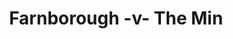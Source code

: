 ---
year: "1996"
serialNumber: "0196" 
game: "Farnborough"
title: "Farnborough -v- The Min"
gameLocation: "Farnborough"
gameDate: ""
result: ""
resultType: ""
type: "game"
---